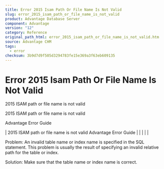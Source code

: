 ```yaml
---
title: Error 2015 Isam Path Or File Name Is Not Valid
slug: error_2015_isam_path_or_file_name_is_not_valid
product: Advantage Database Server
component: Advantage
version: "12"
category: Reference
original_path_html: error_2015_isam_path_or_file_name_is_not_valid.htm
source: Advantage CHM
tags:
  - error
checksum: 3b9d7d9f505d3294783fe15e369a3f63eb609135
---
```


# Error 2015 Isam Path Or File Name Is Not Valid

2015 ISAM path or file name is not valid

2015 ISAM path or file name is not valid

Advantage Error Guide

| 2015 ISAM path or file name is not valid  Advantage Error Guide |  |  |  |  |

Problem: An invalid table name or index name is specified in the SQL statement. This problem is usually the result of specifying an invalid relative path for the table or index.

Solution: Make sure that the table name or index name is correct.
